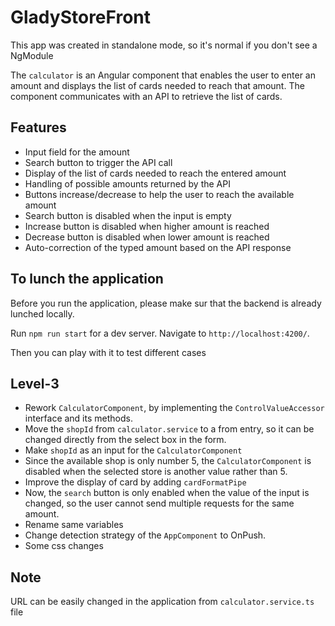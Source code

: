 # GladyStoreFront

This app was created in standalone mode, so it's normal if you don't see a NgModule

The `calculator` is an Angular component that enables the user to enter an amount and displays the list of cards needed to reach that amount. The component communicates with an API to retrieve the list of cards.

## Features

- Input field for the amount
- Search button to trigger the API call
- Display of the list of cards needed to reach the entered amount
- Handling of possible amounts returned by the API
- Buttons increase/decrease to help the user to reach the available amount
- Search button is disabled when the input is empty
- Increase button is disabled when higher amount is reached
- Decrease button is disabled when lower amount is reached
- Auto-correction of the typed amount based on the API response

## To lunch the application

Before you run the application, please make sur that the backend is already lunched locally.

Run `npm run start` for a dev server. Navigate to `http://localhost:4200/`.

Then you can play with it to test different cases

## Level-3

- Rework `CalculatorComponent`, by implementing the `ControlValueAccessor` interface and its methods.
- Move the `shopId` from `calculator.service` to a from entry, so it can be changed directly from the select box in the form.
- Make `shopId` as an input for the `CalculatorComponent`
- Since the available shop is only number 5, the `CalculatorComponent` is disabled when the selected store is another value rather than 5.
- Improve the display of card by adding `cardFormatPipe`
- Now, the `search` button is only enabled when the value of the input is changed, so the user cannot send multiple requests for the same amount.
- Rename same variables
- Change detection strategy of the `AppComponent` to OnPush.
- Some css changes

## Note

URL can be easily changed in the application from `calculator.service.ts` file
